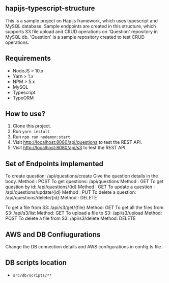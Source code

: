 ## hapijs-typescript-structure

This is a sample project on Hapijs framework, which uses typescript and MySQL database. Sample endpoints are created in this structure, which supports S3 file upload and CRUD operations on 'Question' repository in MySQL db.
'Question' is a sample repository created to test CRUD operations.

## Requirements

- NodeJS > 10.x
- Yarn > 1.x
- NPM > 5.x
- MySQL
- Typescript
- TypeORM

## How to use?

1. Clone this project.
2. Run `yarn install`
3. Run `npm run nodemon:start`
4. Visit [http://localhost:8080/api/questions](http://localhost:8080/api/questions) to test the REST API.
5. Visit [http://localhost:8080/api/s3](http://localhost:8080/api/s3) to test the REST API.

## Set of Endpoints implemented
To create question: /api/questions/create Give the question details in the body.
Method : POST
To get questions: /api/questions
Method : GET
To get question by id: /api/questions/{id}
Method : GET
To update a question : /api/questions/update/{id}
Method : PUT
To delete a question: /api/questions/delete/{id}
Method : DELETE

To get a file from S3: /api/s3/get/{file}
Method: GET
To get all the files from S3: /api/s3/list
Method: GET
To upload a file to S3: /api/s3/upload
Method: POST
To delete a file from S3: /api/s3/delete
Method: DELETE

## AWS and DB Confiugurations

Change the DB connection details and AWS configurations in config.ts file.

## DB scripts location

- `src/db/scripts/**`
